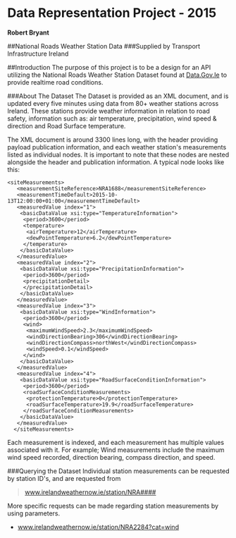 # Data Representation Project - 2015
**Robert Bryant**

##National Roads Weather Station Data
###Supplied by Transport Infrastructure Ireland

##Introduction
The purpose of this project is to be a design for an API utilizing the National Roads Weather Station Dataset 
found at [Data.Gov.Ie](https://data.gov.ie/dataset/national-roads-weather-station-data) to provide realtime road conditions.

###About The Dataset
The Dataset is provided as an XML document, and is updated every five minutes using data from 80+ weather stations across Ireland. 
These stations provide weather information in relation to road safety, information such as: air temperature, precipitation, wind speed & direction and Road Surface temperature.

The XML document is around 3300 lines long, with the header providing payload publication information, and each weather station's measurements listed as individual nodes. It is important to note that these nodes are nested alongside the header and publication information. A typical node looks like this:

```
<siteMeasurements>
   <measurementSiteReference>NRA1688</measurementSiteReference>
   <measurementTimeDefault>2015-10-13T12:00:00+01:00</measurementTimeDefault>
   <measuredValue index="1">
    <basicDataValue xsi:type="TemperatureInformation">
     <period>3600</period>
     <temperature>
      <airTemperature>12</airTemperature>
      <dewPointTemperature>6.2</dewPointTemperature>
     </temperature>
    </basicDataValue>
   </measuredValue>
   <measuredValue index="2">
    <basicDataValue xsi:type="PrecipitationInformation">
     <period>3600</period>
     <precipitationDetail>
     </precipitationDetail>
    </basicDataValue>
   </measuredValue>
   <measuredValue index="3">
    <basicDataValue xsi:type="WindInformation">
     <period>3600</period>
     <wind>
      <maximumWindSpeed>2.3</maximumWindSpeed>
      <windDirectionBearing>306</windDirectionBearing>
      <windDirectionCompass>northWest</windDirectionCompass>
      <windSpeed>0.1</windSpeed>
     </wind>
    </basicDataValue>
   </measuredValue>
   <measuredValue index="4">
    <basicDataValue xsi:type="RoadSurfaceConditionInformation">
     <period>3600</period>
     <roadSurfaceConditionMeasurements>
      <protectionTemperature>0</protectionTemperature>
      <roadSurfaceTemperature>19.9</roadSurfaceTemperature>
     </roadSurfaceConditionMeasurements>
    </basicDataValue>
   </measuredValue>
  </siteMeasurements>

```

Each measurement is indexed, and each measurement has multiple values associated with it. For example; Wind measurements include the maximum wind speed recorded, direction bearing, compass direction, and speed.

###Querying the Dataset
Individual station measurements can be requested by station ID's, and are requested from
> www.irelandweathernow.ie/station/NRA####

More specific requests can be made regarding station measurements by using parameters.
  - www.irelandweathernow.ie/station/NRA2284?cat=wind

